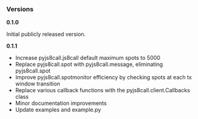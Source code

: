 ### Versions

**0.1.0**

Initial publicly released version.

**0.1.1**

- Increase pyjs8call.js8call default maximum spots to 5000
- Replace pyjs8call.spot with pyjs8call.message, eliminating pyjs8call.spot
- Improve pyjs8call.spotmonitor efficiency by checking spots at each tx window transition
- Replace various callback functions with the pyjs8call.client.Callbacks class
- Minor documentation improvements
- Update examples and example.py

